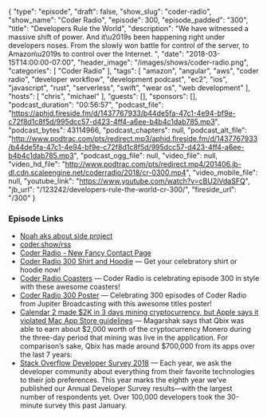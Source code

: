 {
  "type": "episode",
  "draft": false,
  "show_slug": "coder-radio",
  "show_name": "Coder Radio",
  "episode": 300,
  "episode_padded": "300",
  "title": "Developers Rule the World",
  "description": "We have witnessed a massive shift of power. And it\u2019s been happening right under developers noses. From the slowly won battle for control of the server, to Amazon\u2019s to control over the Internet. ",
  "date": "2018-03-15T14:00:00-07:00",
  "header_image": "/images/shows/coder-radio.png",
  "categories": [
    "Coder Radio"
  ],
  "tags": [
    "amazon",
    "angular",
    "aws",
    "coder radio",
    "developer workflow",
    "development podcast",
    "ec2",
    "ios",
    "javascript",
    "rust",
    "serverless",
    "swift",
    "wear os",
    "web development"
  ],
  "hosts": [
    "chris",
    "michael"
  ],
  "guests": [],
  "sponsors": [],
  "podcast_duration": "00:56:57",
  "podcast_file": "https://aphid.fireside.fm/d/1437767933/b44de5fa-47c1-4e94-bf9e-c72f8d1c8f5d/995dcc57-d423-4ff4-a6ee-b4b4c1dab785.mp3",
  "podcast_bytes": 43114966,
  "podcast_chapters": null,
  "podcast_alt_file": "http://www.podtrac.com/pts/redirect.mp3/aphid.fireside.fm/d/1437767933/b44de5fa-47c1-4e94-bf9e-c72f8d1c8f5d/995dcc57-d423-4ff4-a6ee-b4b4c1dab785.mp3",
  "podcast_ogg_file": null,
  "video_file": null,
  "video_hd_file": "http://www.podtrac.com/pts/redirect.mp4/201406.jb-dl.cdn.scaleengine.net/coderradio/2018/cr-0300.mp4",
  "video_mobile_file": null,
  "youtube_link": "https://www.youtube.com/watch?v=cBU2iVdaSFQ",
  "jb_url": "/123242/developers-rule-the-world-cr-300/",
  "fireside_url": "/300"
}


### Episode Links

  * [Noah aks about side project](https://pastebin.com/bqU2ekdX "Noah aks about side project")
  * [coder.show/rss](http://coder.show/rss "coder.show/rss")
  * [Coder Radio - New Fancy Contact Page](http://coder.show/contact "Coder Radio - New Fancy Contact Page")
  * [Coder Radio 300 Shirt and Hoodie](https://teespring.com/coder300#pid=369&cid=6513&sid=front "Coder Radio 300 Shirt and Hoodie") — Get your celebratory shirt or hoodie now!
  * [Coder Radio Coasters](https://www.zazzle.com/coder_radio_coasters-256452606981654267 "Coder Radio Coasters") — Coder Radio is celebrating episode 300 in style with these awesome coasters!
  * [Coder Radio 300 Poster](https://www.zazzle.com/coder_radio_300_poster-228301069775271870 "Coder Radio 300 Poster") — Celebrating 300 episodes of Coder Radio from Jupiter Broadcasting with this awesome titles poster!
  * [Calendar 2 made $2K in 3 days mining cryptocurrency, but Apple says it violated Mac App Store guidelines](https://9to5mac.com/2018/03/13/crypto-mining-calendar-app-ios/ "Calendar 2 made $2K in 3 days mining cryptocurrency, but Apple says it violated Mac App Store guidelines") — Magarshak says that Qbix was able to earn about $2,000 worth of the cryptocurrency Monero during the three-day period that mining was live in the application. For comparison’s sake, Qbix has made around $700,000 from its apps over the last 7 years:
  * [Stack Overflow Developer Survey 2018](https://insights.stackoverflow.com/survey/2018 "Stack Overflow Developer Survey 2018") — Each year, we ask the developer community about everything from their favorite technologies to their job preferences. This year marks the eighth year we’ve published our Annual Developer Survey results—with the largest number of respondents yet. Over 100,000 developers took the 30-minute survey this past January.


